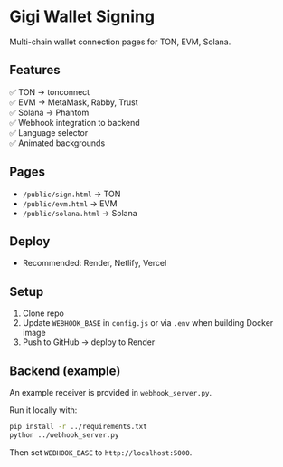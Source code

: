 # Gigi Wallet Signing

Multi-chain wallet connection pages for TON, EVM, Solana.

## Features
✅ TON → tonconnect  
✅ EVM → MetaMask, Rabby, Trust  
✅ Solana → Phantom  
✅ Webhook integration to backend  
✅ Language selector  
✅ Animated backgrounds

## Pages
- `/public/sign.html` → TON  
- `/public/evm.html` → EVM  
- `/public/solana.html` → Solana

## Deploy
- Recommended: Render, Netlify, Vercel

## Setup
1. Clone repo  
2. Update `WEBHOOK_BASE` in `config.js` or via `.env` when building Docker image
3. Push to GitHub → deploy to Render

## Backend (example)
An example receiver is provided in `webhook_server.py`.

Run it locally with:

```bash
pip install -r ../requirements.txt
python ../webhook_server.py
```

Then set `WEBHOOK_BASE` to `http://localhost:5000`.
